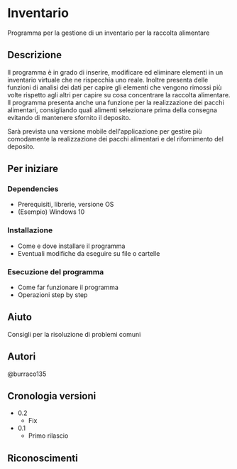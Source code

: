 # Inventario
Programma per la gestione di un inventario per la raccolta alimentare

## Descrizione
Il programma è in grado di inserire, modificare ed eliminare elementi in un inventario virtuale che ne rispecchia uno reale. Inoltre presenta delle funzioni di analisi dei dati per capire gli elementi che vengono rimossi più volte rispetto agli altri per capire su cosa concentrare la raccolta alimentare. Il programma presenta anche una funzione per la realizzazione dei pacchi alimentari, consigliando quali alimenti selezionare prima della consegna evitando di mantenere sfornito il deposito.

Sarà prevista una versione mobile dell'applicazione per gestire più comodamente la realizzazione dei pacchi alimentari e del rifornimento del deposito.

## Per iniziare
### Dependencies
- Prerequisiti, librerie, versione OS
- (Esempio) Windows 10

### Installazione
- Come e dove installare il programma
- Eventuali modifiche da eseguire su file o cartelle

### Esecuzione del programma
- Come far funzionare il programma
- Operazioni step by step

## Aiuto
Consigli per la risoluzione di problemi comuni

## Autori
@burraco135

## Cronologia versioni
- 0.2
    - Fix
- 0.1
    - Primo rilascio

## Riconoscimenti